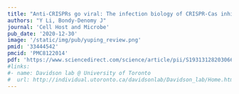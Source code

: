 ```yaml
---
title: "Anti-CRISPRs go viral: The infection biology of CRISPR-Cas inhibitors"
authors: "Y Li, Bondy-Denomy J"
journal: 'Cell Host and Microbe'
pub_date: '2020-12-30'
image: '/static/img/pub/yuping_review.png'
pmid: '33444542'
pmcid: 'PMC8122014'
pdf: 'https://www.sciencedirect.com/science/article/pii/S1931312820306697?via%3Dihub'
#links:
#- name: Davidson lab @ University of Toronto
#  url: http://individual.utoronto.ca/davidsonlab/Davidson_lab/Home.html
---
```

